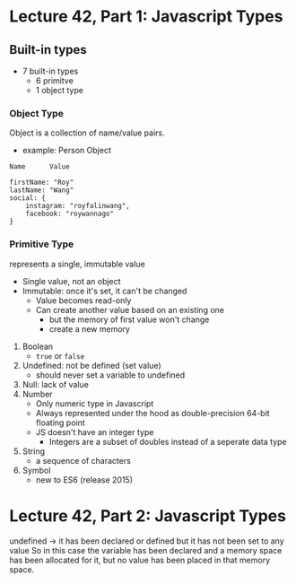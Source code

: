 # Lecture 42, Part 1: Javascript Types
## Built-in types
- 7 built-in types
  - 6 primitve
  - 1 object type

### Object Type
Object is a collection of name/value pairs.

- example: Person Object

```
Name      Value

firstName: "Roy"
lastName: "Wang"
social: {
    instagram: "royfalinwang",
    facebook: "roywannago"
}
```

### Primitive Type

represents a single, immutable value
- Single value, not an object
- Immutable: once it's set, it can't be changed
  - Value becomes read-only
  - Can create another value based on an existing one
    - but the memory of first value won't change
    - create a new memory 

1. Boolean
   - `true` or `false`
2. Undefined: not be defined (set value)
   - should never set a variable to undefined
3. Null: lack of value
4. Number
   - Only numeric type in Javascript
   - Always represented under the hood as double-precision 64-bit floating point
   - JS doesn't have an integer type
     - Integers are a subset of doubles instead of a seperate data type
5. String
   - a sequence of characters
6. Symbol
   - new to ES6 (release 2015)


# Lecture 42, Part 2: Javascript Types
undefined -> it has been declared or defined but it has not been set to any value
So in this case the variable has been declared and a memory space has been allocated for it, but no value has been placed in that memory space.
